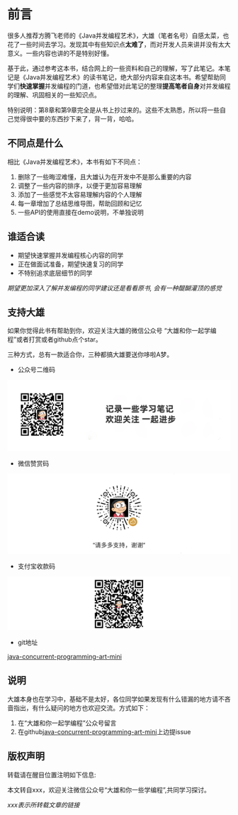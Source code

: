 # 前言

很多人推荐方腾飞老师的《Java并发编程艺术》，大雄（笔者名号）自感太菜，也花了一些时间去学习。发现其中有些知识点**太难了**，而对开发人员来讲并没有太大意义。一些内容也讲的不是特别好懂。

基于此，通过参考这本书，结合网上的一些资料和自己的理解，写了此笔记。本笔记是《Java并发编程艺术》的读书笔记，绝大部分内容来自这本书。希望帮助同学们**快速掌握**并发编程的门道，也希望借对此笔记的整理**提高笔者自身**对并发编程的理解、巩固相关的一些知识点。

特别说明：第8章和第9章完全是从书上抄过来的。这些不太熟悉，所以将一些自己觉得很中要的东西抄下来了，背一背，哈哈。

## 不同点是什么

相比《Java并发编程艺术》，本书有如下不同点：

1. 删除了一些晦涩难懂，且大雄认为在开发中不是那么重要的内容
2. 调整了一些内容的排序，以便于更加容易理解
3. 添加了一些感觉不太容易理解内容的个人理解
4. 每一章增加了总结思维导图，帮助回顾和记忆
5. 一些API的使用直接在demo说明，不单独说明

## 谁适合读

- 期望快速掌握并发编程核心内容的同学
- 正在做面试准备，期望快速复习的同学
- 不特别追求底层细节的同学

*期望更加深入了解并发编程的同学建议还是看看原书, 会有一种醍醐灌顶的感觉*


## 支持大雄

如果你觉得此书有帮助到你，欢迎关注大雄的微信公众号 “大雄和你一起学编程”或者打赏或者github点个star。

三种方式，总有一款适合你，三种都搞大雄要送你哆啦A梦。

- 公众号二维码

![大雄和你一起学编程-微信公号二维码](images/大雄和你一起学编程-微信公号二维码.png)

- 微信赞赏码

![大雄和你一起学编程-微信赞赏码](images/微信赞赏码.png)

- 支付宝收款码

![大雄和你一起学编程-支付宝二维码](images/支付宝二维码.png)

- git地址

[java-concurrent-programming-art-mini](https://github.com/yibingxiong/java-concurrent-programming-art-mini)

## 说明

大雄本身也在学习中，基础不是太好，各位同学如果发现有什么错漏的地方请不吝啬指出，有什么疑问的地方也欢迎交流。方式如下：

1. 在“大雄和你一起学编程”公众号留言
2. 在github[java-concurrent-programming-art-mini](https://github.com/yibingxiong/java-concurrent-programming-art-mini)上边提issue

## 版权声明

转载请在醒目位置注明如下信息:

本文转自xxx，欢迎关注微信公众号“大雄和你一些学编程”,共同学习探讨。

*xxx表示所转载文章的链接*
